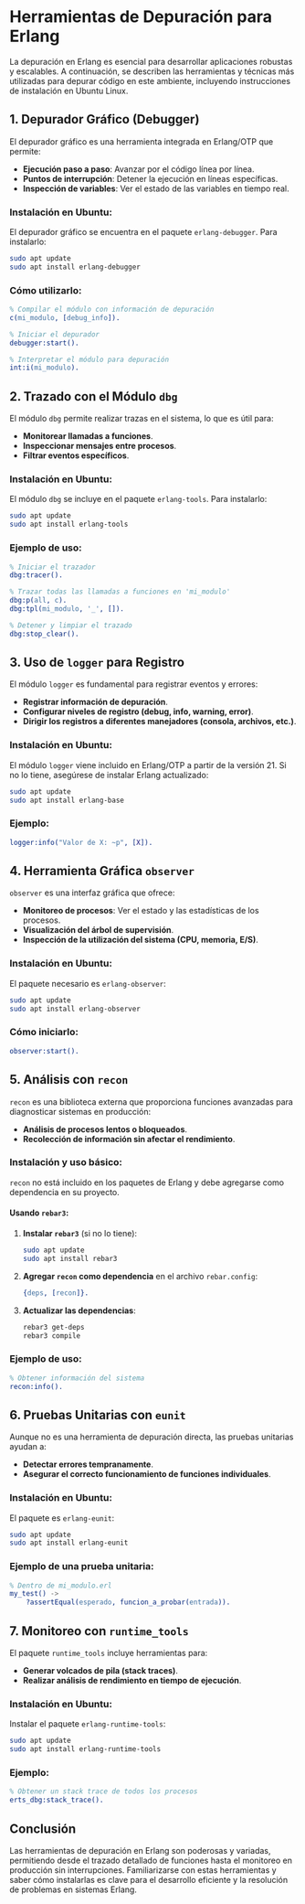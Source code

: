 # Herramientas de Depuración para Erlang

La depuración en Erlang es esencial para desarrollar aplicaciones robustas y escalables. A continuación, se describen las herramientas y técnicas más utilizadas para depurar código en este ambiente, incluyendo instrucciones de instalación en Ubuntu Linux.

## 1. Depurador Gráfico (Debugger)

El depurador gráfico es una herramienta integrada en Erlang/OTP que permite:

- **Ejecución paso a paso**: Avanzar por el código línea por línea.
- **Puntos de interrupción**: Detener la ejecución en líneas específicas.
- **Inspección de variables**: Ver el estado de las variables en tiempo real.

### Instalación en Ubuntu:

El depurador gráfico se encuentra en el paquete `erlang-debugger`. Para instalarlo:

```bash
sudo apt update
sudo apt install erlang-debugger
```

### Cómo utilizarlo:

```erlang
% Compilar el módulo con información de depuración
c(mi_modulo, [debug_info]).

% Iniciar el depurador
debugger:start().

% Interpretar el módulo para depuración
int:i(mi_modulo).
```

## 2. Trazado con el Módulo `dbg`

El módulo `dbg` permite realizar trazas en el sistema, lo que es útil para:

- **Monitorear llamadas a funciones**.
- **Inspeccionar mensajes entre procesos**.
- **Filtrar eventos específicos**.

### Instalación en Ubuntu:

El módulo `dbg` se incluye en el paquete `erlang-tools`. Para instalarlo:

```bash
sudo apt update
sudo apt install erlang-tools
```

### Ejemplo de uso:

```erlang
% Iniciar el trazador
dbg:tracer().

% Trazar todas las llamadas a funciones en 'mi_modulo'
dbg:p(all, c).
dbg:tpl(mi_modulo, '_', []).

% Detener y limpiar el trazado
dbg:stop_clear().
```

## 3. Uso de `logger` para Registro

El módulo `logger` es fundamental para registrar eventos y errores:

- **Registrar información de depuración**.
- **Configurar niveles de registro (debug, info, warning, error)**.
- **Dirigir los registros a diferentes manejadores (consola, archivos, etc.)**.

### Instalación en Ubuntu:

El módulo `logger` viene incluido en Erlang/OTP a partir de la versión 21. Si no lo tiene, asegúrese de instalar Erlang actualizado:

```bash
sudo apt update
sudo apt install erlang-base
```

### Ejemplo:

```erlang
logger:info("Valor de X: ~p", [X]).
```

## 4. Herramienta Gráfica `observer`

`observer` es una interfaz gráfica que ofrece:

- **Monitoreo de procesos**: Ver el estado y las estadísticas de los procesos.
- **Visualización del árbol de supervisión**.
- **Inspección de la utilización del sistema (CPU, memoria, E/S)**.

### Instalación en Ubuntu:

El paquete necesario es `erlang-observer`:

```bash
sudo apt update
sudo apt install erlang-observer
```

### Cómo iniciarlo:

```erlang
observer:start().
```

## 5. Análisis con `recon`

`recon` es una biblioteca externa que proporciona funciones avanzadas para diagnosticar sistemas en producción:

- **Análisis de procesos lentos o bloqueados**.
- **Recolección de información sin afectar el rendimiento**.

### Instalación y uso básico:

`recon` no está incluido en los paquetes de Erlang y debe agregarse como dependencia en su proyecto.

#### Usando `rebar3`:

1. **Instalar `rebar3`** (si no lo tiene):

   ```bash
   sudo apt update
   sudo apt install rebar3
   ```

2. **Agregar `recon` como dependencia** en el archivo `rebar.config`:

   ```erlang
   {deps, [recon]}.
   ```

3. **Actualizar las dependencias**:

   ```bash
   rebar3 get-deps
   rebar3 compile
   ```

### Ejemplo de uso:

```erlang
% Obtener información del sistema
recon:info().
```

## 6. Pruebas Unitarias con `eunit`

Aunque no es una herramienta de depuración directa, las pruebas unitarias ayudan a:

- **Detectar errores tempranamente**.
- **Asegurar el correcto funcionamiento de funciones individuales**.

### Instalación en Ubuntu:

El paquete es `erlang-eunit`:

```bash
sudo apt update
sudo apt install erlang-eunit
```

### Ejemplo de una prueba unitaria:

```erlang
% Dentro de mi_modulo.erl
my_test() ->
    ?assertEqual(esperado, funcion_a_probar(entrada)).
```

## 7. Monitoreo con `runtime_tools`

El paquete `runtime_tools` incluye herramientas para:

- **Generar volcados de pila (stack traces)**.
- **Realizar análisis de rendimiento en tiempo de ejecución**.

### Instalación en Ubuntu:

Instalar el paquete `erlang-runtime-tools`:

```bash
sudo apt update
sudo apt install erlang-runtime-tools
```

### Ejemplo:

```erlang
% Obtener un stack trace de todos los procesos
erts_dbg:stack_trace().
```

## Conclusión

Las herramientas de depuración en Erlang son poderosas y variadas, permitiendo desde el trazado detallado de funciones hasta el monitoreo en producción sin interrupciones. Familiarizarse con estas herramientas y saber cómo instalarlas es clave para el desarrollo eficiente y la resolución de problemas en sistemas Erlang.
